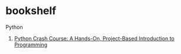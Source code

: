 # bookshelf

Python
1. <a href="https://amzn.to/2NdliHr" target="_blank">Python Crash Course: A Hands-On, Project-Based Introduction to Programming</a>
